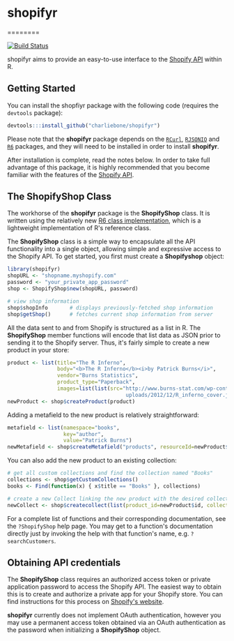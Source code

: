 # shopifyr
========

[![Build Status](https://travis-ci.org/charliebone/shopifyr.png)](https://travis-ci.org/charliebone/shopifyr)

shopifyr aims to provide an easy-to-use interface to the [Shopify API](http://api.shopify.com/) within R. 

## Getting Started

You can install the shopfiyr package with the following code (requires the `devtools` package):

```R
devtools:::install_github("charliebone/shopifyr")
```

Please note that the **shopifyr** package depends on the [`RCurl`](http://cran.r-project.org/web/packages/RCurl/), [`RJSONIO`](http://cran.r-project.org/web/packages/RJSONIO/) and [`R6`](https://github.com/wch/R6) packages, and they will need to be installed in order to install **shopifyr**.

After installation is complete, read the notes below. In order to take full advantage of this package, it is highly recommended that you become familiar with the features of the [Shopify API](http://api.shopify.com/). 

## The ShopifyShop Class
The workhorse of the **shopifyr** package is the **ShopifyShop** class. It is written using the relatively new [R6 class implementation](https://github.com/wch/R6), which is a lightweight implementation of R's reference class. 

The **ShopifyShop** class is a simple way to encapsulate all the API functionality into a single object, allowing simple and expressive access to the Shopify API. To get started, you first must create a **Shopifyshop** object:

```R
library(shopifyr)
shopURL <- "shopname.myshopify.com"
password <- "your_private_app_password"
shop <- ShopifyShop$new(shopURL, password)

# view shop information
shop$shopInfo       # displays previously-fetched shop information
shop$getShop()      # fetches current shop information from server
```

All the data sent to and from Shopify is structured as a list in R. The **ShopifyShop** member functions will encode that list data as JSON prior to sending it to the Shopify server. Thus, it's fairly simple to create a new product in your store:

```R
product <- list(title="The R Inferno",
                body="<b>The R Inferno</b><i>by Patrick Burns</i>",
                vendor="Burns Statistics",
                product_type="Paperback",
                images=list(list(src="http://www.burns-stat.com/wp-content/
                                      uploads/2012/12/R_inferno_cover.jpg")))
newProduct <- shop$createProduct(product)
```

Adding a metafield to the new product is relatively straightforward:

```R
metafield <- list(namespace="books",
                  key="author",
                  value="Patrick Burns")
newMetafield <- shop$createMetafield("products", resourceId=newProduct$id, metafield=metafield)
```

You can also add the new product to an existing collection:
    
```R
# get all custom collections and find the collection named "Books"
collections <- shop$getCustomCollections()
books <- Find(function(x) { x$title == "Books" }, collections)

# create a new Collect linking the new product with the desired collection
newCollect <- shop$createcollect(list(product_id=newProduct$id, collection_id=books$id))

```

For a complete list of functions and their corresponding documentation, see the `?ShopifyShop` help page. You may get to a function's documentation directly just by invoking the help with that function's name, e.g. `?searchCustomers`.

## Obtaining API credentials
The **ShopifyShop** class requires an authorized access token or private application password to access the Shopify API. The easiest way to obtain this is to create and authorize a private app for your Shopify store. You can find instructions for this process on [Shopify's website](http://docs.shopify.com/api/tutorials/creating-a-private-app). 

**shopifyr** currently does not implement OAuth authentication, however you may use a permanent access token obtained via an OAuth authentication as the password when initializing a **ShopifyShop** object.